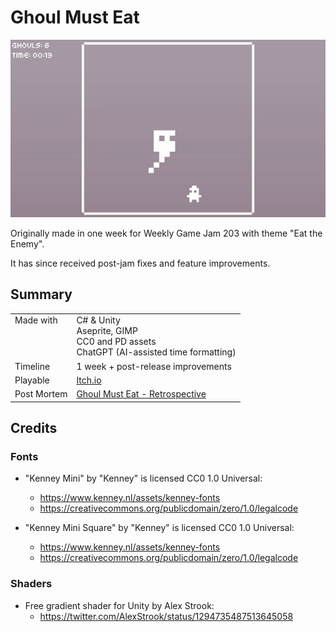 # Ghoul Must Eat

[![Play Ghoul Must Eat on Itch.io](./ghoul-must-eat-v1.06-clip.gif)](https://stevepdp.itch.io/ghoul-must-eat)

Originally made in one week for Weekly Game Jam 203 with theme "Eat the Enemy".

It has since received post-jam fixes and feature improvements.


## Summary
<table>
    <tbody>
        <tr>
            <td valign="top">Made with</td>
            <td>
                C# &amp; Unity
                <br>
                Aseprite, GIMP
                <br>
                CC0 and PD assets
                <br>
                ChatGPT (AI-assisted time formatting)
            </td>
        </tr>
        <tr>
            <td>Timeline</td>
            <td>1 week + post-release improvements</td>
        </tr>
        <tr>
            <td>Playable</td>
            <td><a href="https://stevepdp.itch.io/ghoul-must-eat" title="Play the game on Itch.io">Itch.io</a></td>
        </tr>
        <tr>
            <td>Post Mortem</td>
            <td><a href="https://stevepdp.dev/games/weekly-game-jam/ghoul-must-eat.html" title="Read the retrospective on stevepdp.dev">Ghoul Must Eat - Retrospective</a></td>
        </tr>
    </tbody>
</table>


## Credits

### Fonts
* "Kenney Mini" by "Kenney" is licensed CC0 1.0 Universal:
  * https://www.kenney.nl/assets/kenney-fonts
  * https://creativecommons.org/publicdomain/zero/1.0/legalcode

* "Kenney Mini Square" by "Kenney" is licensed CC0 1.0 Universal:
  * https://www.kenney.nl/assets/kenney-fonts
  * https://creativecommons.org/publicdomain/zero/1.0/legalcode

### Shaders
* Free gradient shader for Unity by Alex Strook:
  * https://twitter.com/AlexStrook/status/1294735487513645058

